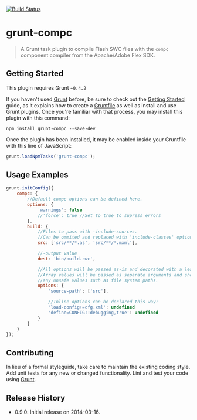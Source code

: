 [![Build Status](https://travis-ci.org/artema/grunt-compc.png)](https://travis-ci.org/artema/grunt-compc)

# grunt-compc

>A Grunt task plugin to compile Flash SWC files with the `compc` component compiler from the Apache/Adobe Flex SDK.

## Getting Started
This plugin requires Grunt `~0.4.2`

If you haven't used [Grunt](http://gruntjs.com/) before, be sure to check out the [Getting Started](http://gruntjs.com/getting-started) guide, as it explains how to create a [Gruntfile](http://gruntjs.com/sample-gruntfile) as well as install and use Grunt plugins. Once you're familiar with that process, you may install this plugin with this command:

```shell
npm install grunt-compc --save-dev
```

Once the plugin has been installed, it may be enabled inside your Gruntfile with this line of JavaScript:

```js
grunt.loadNpmTasks('grunt-compc');
```

## Usage Examples

```js
grunt.initConfig({
	compc: {
		//Default compc options can be defined here.
		options: {
			'warnings': false
            //'force': true //Set to true to supress errors
		},
		build: {
			//Files to pass with -include-sources.
			//Can be ommited and replaced with 'include-classes' option.
			src: ['src/**/*.as', 'src/**/*.mxml'],

			//-output value
			dest: 'bin/build.swc',

			//All options will be passed as-is and decorated with a leading dash (-).
			//Array values will be passed as separate arguments and should be used for
			//any unsafe values such as file system paths.
			options: {
				'source-path': ['src'],

				//Inline options can be declared this way:
				'load-config+=cfg.xml': undefined
				'define=CONFIG::debugging,true': undefined
			}
		}
	}
});
```

## Contributing
In lieu of a formal styleguide, take care to maintain the existing coding style. Add unit tests for any new or changed functionality. Lint and test your code using [Grunt](http://gruntjs.com/).

## Release History
 - 0.9.0: Initial release on 2014-03-16.
